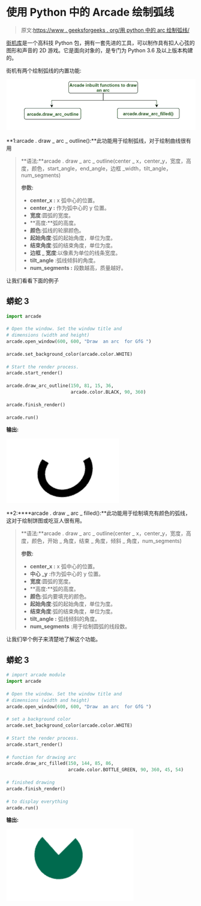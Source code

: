 # 使用 Python 中的 Arcade 绘制弧线

> 原文:[https://www . geeksforgeeks . org/用 python 中的 arc 绘制弧线/](https://www.geeksforgeeks.org/draw-an-arc-using-arcade-in-python/)

[街机库](https://www.geeksforgeeks.org/arcade-library-in-python/)是一个高科技 Python 包，拥有一套先进的工具，可以制作具有扣人心弦的图形和声音的 2D 游戏。它是面向对象的，是专门为 Python 3.6 及以上版本构建的。

街机有两个绘制弧线的内置功能:

![](img/5a79c1f914c08e0988fe46fc4f484fdc.png)

**1:arcade . draw _ arc _ outline():**此功能用于绘制弧线，对于绘制曲线很有用

> **语法:**arcade . draw _ arc _ outline(center _ x，center_y，宽度，高度，颜色，start_angle，end_angle，边框 _width，tilt_angle，num_segments)
> 
> **参数:**
> 
> *   **center_x :** x 弧中心的位置。
> *   **center_y :** 作为弧中心的 y 位置。
> *   **宽度**:圆弧的宽度。
> *   **高度:**弧的高度。
> *   **颜色**:弧线的轮廓颜色。
> *   **起始角度**:弧的起始角度，单位为度。
> *   **结束角度**:弧的结束角度，单位为度。
> *   **边框 _ 宽度**:以像素为单位的线条宽度。
> *   **tilt_angle** :弧线倾斜的角度。
> *   **num_segments :** 段数越高，质量越好。

让我们看看下面的例子

## 蟒蛇 3

```py
import arcade

# Open the window. Set the window title and
# dimensions (width and height)
arcade.open_window(600, 600, "Draw  an arc  for GfG ")

arcade.set_background_color(arcade.color.WHITE)

# Start the render process.
arcade.start_render()

arcade.draw_arc_outline(150, 81, 15, 36,
                        arcade.color.BLACK, 90, 360)

arcade.finish_render()

arcade.run()
```

**输出:**

![](img/bf42dee80349648770b3aadd3a183fb6.png)

**2:****arcade . draw _ arc _ filled():**此功能用于绘制填充有颜色的弧线，这对于绘制饼图或吃豆人很有用。

> **语法:**arcade . draw _ arc _ outline(center _ x，center_y，宽度，高度，颜色，开始 _ 角度，结束 _ 角度，倾斜 _ 角度，num_segments)
> 
> **参数:**
> 
> *   **center_x :** x 弧中心的位置。
> *   **中心 _y** :作为弧中心的 y 位置。
> *   **宽度**:圆弧的宽度。
> *   **高度:**弧的高度。
> *   **颜色**:弧内要填充的颜色。
> *   **起始角度**:弧的起始角度，单位为度。
> *   **结束角度**:弧的结束角度，单位为度。
> *   **tilt_angle :** 弧线倾斜的角度。
> *   **num_segments** :用于绘制圆弧的线段数。

让我们举个例子来清楚地了解这个功能。

## 蟒蛇 3

```py
# import arcade module
import arcade

# Open the window. Set the window title and
# dimensions (width and height)
arcade.open_window(600, 600, "Draw  an arc  for GfG ")

# set a background color
arcade.set_background_color(arcade.color.WHITE)

# Start the render process.
arcade.start_render()

# function for drawing arc
arcade.draw_arc_filled(150, 144, 85, 86,
                       arcade.color.BOTTLE_GREEN, 90, 360, 45, 54)

# finished drawing
arcade.finish_render()

# to display everything
arcade.run()
```

**输出:**

![](img/9a96fe03627be13949ca9e9e4404d826.png)